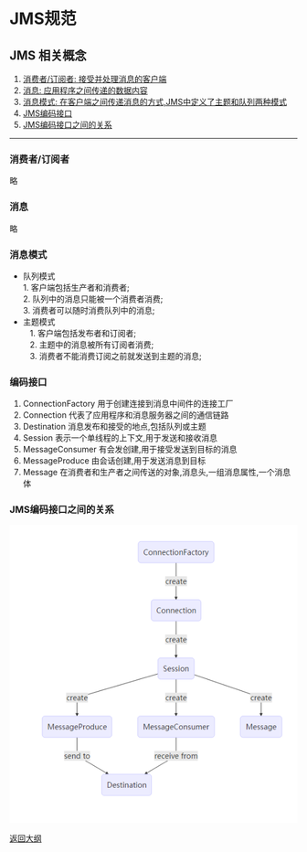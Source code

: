 # JMS规范

## JMS 相关概念

1. [消费者/订阅者: 接受并处理消息的客户端](#subscribe)
2. [消息: 应用程序之间传递的数据内容](#message)
3. [消息模式: 在客户端之间传递消息的方式,JMS中定义了主题和队列两种模式](#mode)
4. [JMS编码接口](#encode)
5. [JMS编码接口之间的关系](#relation)  
---

<h3 id="subscribe">消费者/订阅者</h3>
略
<h3 id="message">消息</h3>
略
<h3 id="mode">消息模式</h3>

* 队列模式  
        1. 客户端包括生产者和消费者;  
        2. 队列中的消息只能被一个消费者消费;  
        3. 消费者可以随时消费队列中的消息;  
* 主题模式  
	    1. 客户端包括发布者和订阅者;   
	    2. 主题中的消息被所有订阅者消费;   
	    3. 消费者不能消费订阅之前就发送到主题的消息;  

<h3 id="encode">编码接口</h3>

1. ConnectionFactory 用于创建连接到消息中间件的连接工厂
2. Connection 代表了应用程序和消息服务器之间的通信链路
3. Destination 消息发布和接受的地点,包括队列或主题
4. Session 表示一个单线程的上下文,用于发送和接收消息
5. MessageConsumer 有会发创建,用于接受发送到目标的消息
6. MessageProduce 由会话创建,用于发送消息到目标
7. Message 在消费者和生产者之间传送的对象,消息头,一组消息属性,一个消息体

<h3 id="relation">JMS编码接口之间的关系</h3>

![](APIRelation.png)

[返回大纲](../0.大纲.md)
